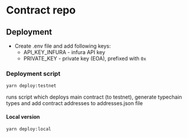 # Contract repo

## Deployment

- Create .env file and add following keys:
  - API_KEY_INFURA - infura API key
  - PRIVATE_KEY - private key (EOA), prefixed with `0x`

### Deployment script
```bash
yarn deploy:testnet
```
runs script which deploys main contract (to testnet), generate typechain types and add contract addresses to addresses.json file

#### Local version
```bash
yarn deploy:local
```


